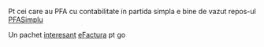 Pt cei care au PFA cu contabilitate in partida simpla e bine de vazut repos-ul [PFASimplu](https://github.com/ClimenteA/PFASimplu)

Un pachet [interesant](https://github.com/printesoi/e-factura-go) [eFactura](https://pkg.go.dev/github.com/printesoi/e-factura-go/pkg/efactura#pkg-overview) pt go
